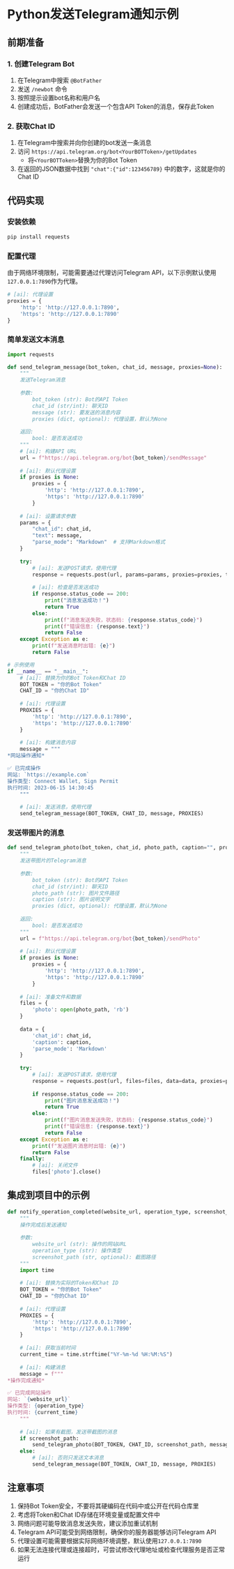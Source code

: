 # Python发送Telegram通知示例

## 前期准备

### 1. 创建Telegram Bot
1. 在Telegram中搜索 `@BotFather`
2. 发送 `/newbot` 命令
3. 按照提示设置bot名称和用户名
4. 创建成功后，BotFather会发送一个包含API Token的消息，保存此Token

### 2. 获取Chat ID
1. 在Telegram中搜索并向你创建的bot发送一条消息
2. 访问 `https://api.telegram.org/bot<YourBOTToken>/getUpdates`
   - 将`<YourBOTToken>`替换为你的Bot Token
3. 在返回的JSON数据中找到 `"chat":{"id":123456789}` 中的数字，这就是你的Chat ID

## 代码实现

### 安装依赖
```bash
pip install requests
```

### 配置代理
由于网络环境限制，可能需要通过代理访问Telegram API，以下示例默认使用`127.0.0.1:7890`作为代理。

```python
# [ai]: 代理设置
proxies = {
    'http': 'http://127.0.0.1:7890',
    'https': 'http://127.0.0.1:7890'
}
```

### 简单发送文本消息
```python
import requests

def send_telegram_message(bot_token, chat_id, message, proxies=None):
    """
    发送Telegram消息
    
    参数:
        bot_token (str): Bot的API Token
        chat_id (str/int): 聊天ID
        message (str): 要发送的消息内容
        proxies (dict, optional): 代理设置，默认为None
    
    返回:
        bool: 是否发送成功
    """
    # [ai]: 构建API URL
    url = f"https://api.telegram.org/bot{bot_token}/sendMessage"
    
    # [ai]: 默认代理设置
    if proxies is None:
        proxies = {
            'http': 'http://127.0.0.1:7890',
            'https': 'http://127.0.0.1:7890'
        }
    
    # [ai]: 设置请求参数
    params = {
        "chat_id": chat_id,
        "text": message,
        "parse_mode": "Markdown"  # 支持Markdown格式
    }
    
    try:
        # [ai]: 发送POST请求，使用代理
        response = requests.post(url, params=params, proxies=proxies, timeout=10)
        
        # [ai]: 检查是否发送成功
        if response.status_code == 200:
            print("消息发送成功！")
            return True
        else:
            print(f"消息发送失败，状态码: {response.status_code}")
            print(f"错误信息: {response.text}")
            return False
    except Exception as e:
        print(f"发送消息时出错: {e}")
        return False

# 示例使用
if __name__ == "__main__":
    # [ai]: 替换为你的Bot Token和Chat ID
    BOT_TOKEN = "你的Bot Token"
    CHAT_ID = "你的Chat ID"
    
    # [ai]: 代理设置
    PROXIES = {
        'http': 'http://127.0.0.1:7890',
        'https': 'http://127.0.0.1:7890'
    }
    
    # [ai]: 构建消息内容
    message = """
*网站操作通知*

✅ 已完成操作
网站: `https://example.com`
操作类型: Connect Wallet, Sign Permit
执行时间: 2023-06-15 14:30:45
    """
    
    # [ai]: 发送消息，使用代理
    send_telegram_message(BOT_TOKEN, CHAT_ID, message, PROXIES)
```

### 发送带图片的消息
```python
def send_telegram_photo(bot_token, chat_id, photo_path, caption="", proxies=None):
    """
    发送带图片的Telegram消息
    
    参数:
        bot_token (str): Bot的API Token
        chat_id (str/int): 聊天ID
        photo_path (str): 图片文件路径
        caption (str): 图片说明文字
        proxies (dict, optional): 代理设置，默认为None
    
    返回:
        bool: 是否发送成功
    """
    url = f"https://api.telegram.org/bot{bot_token}/sendPhoto"
    
    # [ai]: 默认代理设置
    if proxies is None:
        proxies = {
            'http': 'http://127.0.0.1:7890',
            'https': 'http://127.0.0.1:7890'
        }
    
    # [ai]: 准备文件和数据
    files = {
        'photo': open(photo_path, 'rb')
    }
    
    data = {
        'chat_id': chat_id,
        'caption': caption,
        'parse_mode': 'Markdown'
    }
    
    try:
        # [ai]: 发送POST请求，使用代理
        response = requests.post(url, files=files, data=data, proxies=proxies, timeout=30)
        
        if response.status_code == 200:
            print("图片消息发送成功！")
            return True
        else:
            print(f"图片消息发送失败，状态码: {response.status_code}")
            print(f"错误信息: {response.text}")
            return False
    except Exception as e:
        print(f"发送图片消息时出错: {e}")
        return False
    finally:
        # [ai]: 关闭文件
        files['photo'].close()
```

## 集成到项目中的示例

```python
def notify_operation_completed(website_url, operation_type, screenshot_path=None):
    """
    操作完成后发送通知
    
    参数:
        website_url (str): 操作的网站URL
        operation_type (str): 操作类型
        screenshot_path (str, optional): 截图路径
    """
    import time
    
    # [ai]: 替换为实际的Token和Chat ID
    BOT_TOKEN = "你的Bot Token"
    CHAT_ID = "你的Chat ID"
    
    # [ai]: 代理设置
    PROXIES = {
        'http': 'http://127.0.0.1:7890',
        'https': 'http://127.0.0.1:7890'
    }
    
    # [ai]: 获取当前时间
    current_time = time.strftime("%Y-%m-%d %H:%M:%S")
    
    # [ai]: 构建消息
    message = f"""
*操作完成通知*

✅ 已完成网站操作
网站: `{website_url}`
操作类型: {operation_type}
执行时间: {current_time}
    """
    
    # [ai]: 如果有截图，发送带截图的消息
    if screenshot_path:
        send_telegram_photo(BOT_TOKEN, CHAT_ID, screenshot_path, message, PROXIES)
    else:
        # [ai]: 否则只发送文本消息
        send_telegram_message(BOT_TOKEN, CHAT_ID, message, PROXIES)
```

## 注意事项

1. 保持Bot Token安全，不要将其硬编码在代码中或公开在代码仓库里
2. 考虑将Token和Chat ID存储在环境变量或配置文件中
3. 网络问题可能导致消息发送失败，建议添加重试机制
4. Telegram API可能受到网络限制，确保你的服务器能够访问Telegram API
5. 代理设置可能需要根据实际网络环境调整，默认使用`127.0.0.1:7890`
6. 如果无法连接代理或连接超时，可尝试修改代理地址或检查代理服务是否正常运行
